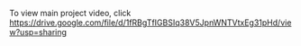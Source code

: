 To view main project video, click<a href="https://drive.google.com/file/d/1fRBgTfIGBSIq38V5JpnWNTVtxEg31pHd/view?usp=sharing" target="_blank"> https://drive.google.com/file/d/1fRBgTfIGBSIq38V5JpnWNTVtxEg31pHd/view?usp=sharing</a>
